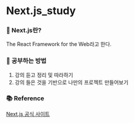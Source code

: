 # Next.js_study

### 🧊 Next.js란?
The React Framework for the Web라고 한다.

### 📖 공부하는 방법
1. 강의 듣고 정리 및 따라하기
2. 강의 들은 것을 기반으로 나만의 프로젝트 만들어보기

### 📚 Reference
[Next.js 공식 사이트](https://nextjs.org/)
